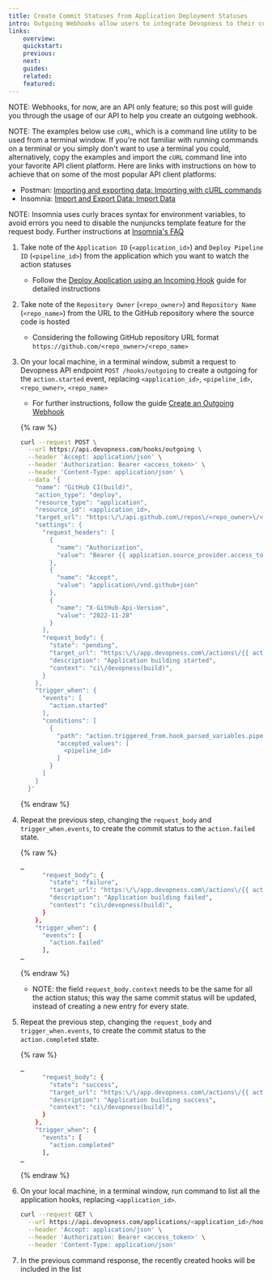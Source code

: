 ```yaml
---
title: Create Commit Statuses from Application Deployment Statuses
intro: Outgoing Webhooks allow users to integrate Devopness to their current CI/CD Workflows. Learn how to create outgoing webhooks to update a commit status check to match your Devopness application deploy pipeline status.
links:
    overview:
    quickstart:
    previous:
    next:
    guides:
    related:
    featured:
---
```


NOTE: Webhooks, for now, are an API only feature; so this post will guide you through the usage of our API to help you create an outgoing webhook.

NOTE: The examples below use `cURL`, which is a command line utility to be used from a terminal window. If you're not familiar with running commands on a terminal or you simply don't want to use a terminal you could, alternatively, copy the examples and import the `cURL` command line into your favorite API client platform. Here are links with instructions on how to achieve that on some of the most popular API client platforms:

- Postman: [Importing and exporting data: Importing with cURL commands](https://learning.postman.com/docs/getting-started/importing-and-exporting-data/#importing-with-curl-commands)
- Insomnia: [Import and Export Data: Import Data](https://docs.insomnia.rest/insomnia/import-export-data#import-data)

NOTE: Insomnia uses curly braces syntax for environment variables, to avoid errors you need to disable the nunjuncks template feature for the request body. Further instructions at [Insomnia's FAQ](https://docs.insomnia.rest/insomnia/faq#how-can-i-temporarily-disable-nunjucks-template)

1. Take note of the `Application ID` (`<application_id>`) and `Deploy Pipeline ID` (`<pipeline_id>`) from the application which you want to watch the action statuses

   - Follow the [Deploy Application using an Incoming Hook](/docs/applications/deploy-application-using-incoming-hook) guide for detailed instructions

1. Take note of the `Repository Owner` (`<repo_owner>`) and `Repository Name` (`<repo_name>`) from the URL to the GitHub repository where the source code is hosted

   - Considering the following GitHub repository URL format `https://github.com/<repo_owner>/<repo_name>`

1. On your local machine, in a terminal window, submit a request to Devopness API endpoint `POST /hooks/outgoing` to create a outgoing for the `action.started` event, replacing `<application_id>`, `<pipeline_id>`, `<repo_owner>`, `<repo_name>`

   - For further instructions, follow the guide [Create an Outgoing Webhook](/docs/webhooks/create-outgoing-webhook)

   {% raw %}
   ```bash
   curl --request POST \
     --url https://api.devopness.com/hooks/outgoing \
     --header 'Accept: application/json' \
     --header 'Authorization: Bearer <access_token>' \
     --header 'Content-Type: application/json' \
     --data '{
       "name": "GitHub CI(build)",
       "action_type": "deploy",
       "resource_type": "application",
       "resource_id": <application_id>,
       "target_url": "https:\/\/api.github.com\/repos\/<repo_owner>\/<repo_name>\/statuses\/{{ action.triggered_from.hook_parsed_variables.commit_hash }}",
       "settings": {
         "request_headers": [
           {
             "name": "Authorization",
             "value": "Bearer {{ application.source_provider.access_token }}"
           },
           {
             "name": "Accept",
             "value": "application\/vnd.github+json"
           },
           {
             "name": "X-GitHub-Api-Version",
             "value": "2022-11-28"
           }
         ],
         "request_body": {
           "state": "pending",
           "target_url": "https:\/\/app.devopness.com\/actions\/{{ action.id }}",
           "description": "Application building started",
           "context": "ci\/devopness(build)",
         }
       },
       "trigger_when": {
         "events": [
           "action.started"
         ],
         "conditions": [
           {
             "path": "action.triggered_from.hook_parsed_variables.pipeline_id",
             "accepted_values": [
               <pipeline_id>
             ]
           }
         ]
       }
     }'
   ```
   {% endraw %}

1. Repeat the previous step, changing the `request_body` and `trigger_when.events`, to create the commit status to the `action.failed` state.

   {% raw %}
   ```bash
   …
         "request_body": {
           "state": "failure",
           "target_url": "https:\/\/app.devopness.com\/actions\/{{ action.id }}",
           "description": "Application building failed",
           "context": "ci\/devopness(build)",
         }
       },
       "trigger_when": {
         "events": [
           "action.failed"
         ],
   …
   ```
   {% endraw %}

   - NOTE: the field `request_body.context` needs to be the same for all the action status; this way the same commit status will be updated, instead of creating a new entry for every state.

1. Repeat the previous step, changing the `request_body` and `trigger_when.events`, to create the commit status to the `action.completed` state.

   {% raw %}
   ```bash
   …
         "request_body": {
           "state": "success",
           "target_url": "https:\/\/app.devopness.com\/actions\/{{ action.id }}",
           "description": "Application building success",
           "context": "ci\/devopness(build)",
         }
       },
       "trigger_when": {
         "events": [
           "action.completed"
         ],
   …
   ```
   {% endraw %}

1. On your local machine, in a terminal window, run command to list all the application hooks, replacing `<application_id>`.

   ```bash
   curl --request GET \
     --url https://api.devopness.com/applications/<application_id>/hooks \
     --header 'Accept: application/json' \
     --header 'Authorization: Bearer <access_token>' \
     --header 'Content-Type: application/json'
   ```

1. In the previous command response, the recently created hooks will be included in the list
